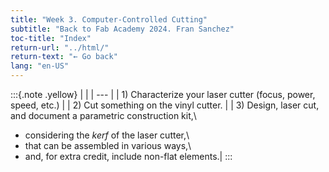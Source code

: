 ```yaml
---
title: "Week 3. Computer-Controlled Cutting"
subtitle: "Back to Fab Academy 2024. Fran Sanchez"
toc-title: "Index"
return-url: "../html/"
return-text: "← Go back"
lang: "en-US"
---
```

:::{.note .yellow}
|     |
| --- |
| 1) Characterize your laser cutter (focus, power, speed, etc.) |
| 2) Cut something on the vinyl cutter. |
| 3) Design, laser cut, and document a parametric construction kit,\
- considering the *kerf* of the laser cutter,\
- that can be assembled in various ways,\
- and, for extra credit, include non-flat elements.|
:::

